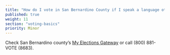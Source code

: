 ```yaml
---
title: "How do I vote in San Bernardino County if I speak a language other than English?"
published: true
weight: 11
section: "voting-basics"
priority: Minor
---
```


Check San Bernardino county’s [My Elections Gateway](https://www.sbcountyelections.com/VoterRegistration/MyElectionGatewayInfo.aspx) or call (800) 881-VOTE (8683).  
